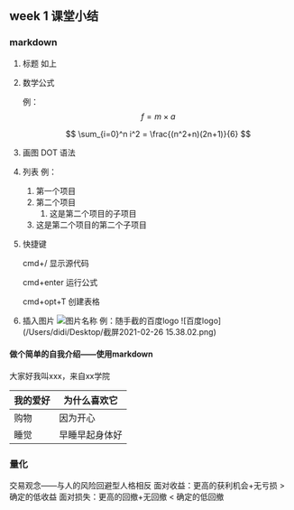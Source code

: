 ## week 1 课堂小结
### markdown
1. 标题
	如上
	
2. 数学公式

   例：
   $$
   f = {m}\times{a}
   $$

   $$
   \sum_{i=0}^n i^2 = \frac{(n^2+n)(2n+1)}{6}
   $$

3. 画图
   DOT 语法

4. 列表
   例：
   
   1. 第一个项目
   2. 第二个项目
      1. 这是第二个项目的子项目
   2. 这是第二个项目的第二个子项目
   
5. 快捷键 

   cmd+/	显示源代码

   cmd+enter	运行公式

   cmd+opt+T	创建表格
6. 插入图片
   ![图片名称](图片链接)
   例：随手截的百度logo
   ![百度logo](/Users/didi/Desktop/截屏2021-02-26 15.38.02.png)

   

#### 做个简单的自我介绍——使用markdown

大家好我叫xxx，来自xx学院

| 我的爱好 | 为什么喜欢它   |
| -------- | -------------- |
| 购物     | 因为开心       |
| 睡觉     | 早睡早起身体好 |



### 量化

交易观念——与人的风险回避型人格相反
面对收益：更高的获利机会+无亏损 > 确定的低收益
面对损失：更高的回撤+无回撤 < 确定的低回撤



